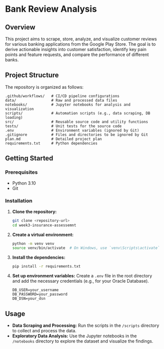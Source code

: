 # Bank Review Analysis

## Overview

This project aims to scrape, store, analyze, and visualize customer reviews for various banking applications from the Google Play Store. The goal is to derive actionable insights into customer satisfaction, identify key pain points and feature requests, and compare the performance of different banks.

## Project Structure

The repository is organized as follows:

```
.github/workflows/   # CI/CD pipeline configurations
data/                # Raw and processed data files
notebooks/           # Jupyter notebooks for analysis and visualization
scripts/             # Automation scripts (e.g., data scraping, DB loading)
src/                 # Reusable source code and utility functions
tests/               # Unit tests for the source code
.env                 # Environment variables (ignored by Git)
.gitignore           # Files and directories to be ignored by Git
plan.md              # Detailed project plan
requirements.txt     # Python dependencies
```

## Getting Started

### Prerequisites

- Python 3.10
- Git

### Installation

1.  **Clone the repository:**
    ```bash
    git clone <repository-url>
    cd week3-insurance-assessemnt
    ```

2.  **Create a virtual environment:**
    ```bash
    python -m venv venv
    source venv/bin/activate  # On Windows, use `venv\Scripts\activate`
    ```

3.  **Install the dependencies:**
    ```bash
    pip install -r requirements.txt
    ```

4.  **Set up environment variables:**
    Create a `.env` file in the root directory and add the necessary credentials (e.g., for your Oracle Database).
    ```
    DB_USER=your_username
    DB_PASSWORD=your_password
    DB_DSN=your_dsn
    ```

## Usage

-   **Data Scraping and Processing:** Run the scripts in the `/scripts` directory to collect and process the data.
-   **Exploratory Data Analysis:** Use the Jupyter notebooks in the `/notebooks` directory to explore the dataset and visualize the findings.

